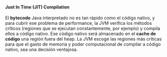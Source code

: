 #### Just In Time (JIT) Compilation


El **bytecode** Java interpretado no es tan rápido como el código nativo, y para cubrir ese problema de performance, la JVM verifica los métodos críticos (regiones que se ejecutan constantemente, por ejemplo) y compila ellos a código nativo. Ese código nativo será almacenado en el **cache de código** una región fuera del heap. La JVM escoge las regiones más críticas para que el gasto de memoria y poder computacional de compilar a código nativo, sea una decisión ventajosa.
